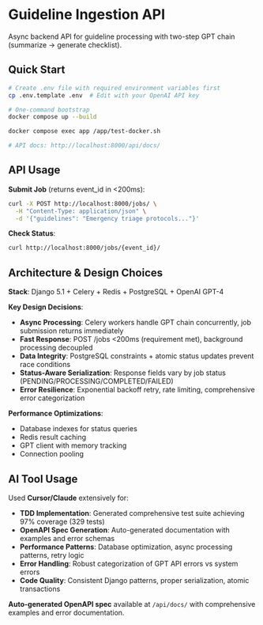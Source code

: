 # Guideline Ingestion API

Async backend API for guideline processing with two-step GPT chain (summarize → generate checklist).

## Quick Start

```bash
# Create .env file with required environment variables first
cp .env.template .env  # Edit with your OpenAI API key

# One-command bootstrap
docker compose up --build

docker compose exec app /app/test-docker.sh

# API docs: http://localhost:8000/api/docs/
```

## API Usage

**Submit Job** (returns event_id in <200ms):
```bash
curl -X POST http://localhost:8000/jobs/ \
  -H "Content-Type: application/json" \
  -d '{"guidelines": "Emergency triage protocols..."}'
```

**Check Status**:
```bash
curl http://localhost:8000/jobs/{event_id}/
```

## Architecture & Design Choices

**Stack**: Django 5.1 + Celery + Redis + PostgreSQL + OpenAI GPT-4

**Key Design Decisions**:
- **Async Processing**: Celery workers handle GPT chain concurrently, job submission returns immediately
- **Fast Response**: POST /jobs <200ms (requirement met), background processing decoupled
- **Data Integrity**: PostgreSQL constraints + atomic status updates prevent race conditions
- **Status-Aware Serialization**: Response fields vary by job status (PENDING/PROCESSING/COMPLETED/FAILED)
- **Error Resilience**: Exponential backoff retry, rate limiting, comprehensive error categorization

**Performance Optimizations**:
- Database indexes for status queries
- Redis result caching
- GPT client with memory tracking
- Connection pooling

## AI Tool Usage

Used **Cursor/Claude** extensively for:
- **TDD Implementation**: Generated comprehensive test suite achieving 97% coverage (329 tests)
- **OpenAPI Spec Generation**: Auto-generated documentation with examples and error schemas
- **Performance Patterns**: Database optimization, async processing patterns, retry logic
- **Error Handling**: Robust categorization of GPT API errors vs system errors
- **Code Quality**: Consistent Django patterns, proper serialization, atomic transactions

**Auto-generated OpenAPI spec** available at `/api/docs/` with comprehensive examples and error documentation.